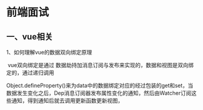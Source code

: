 # 前端面试

## 一、vue相关

1、如何理解vue的数据双向绑定原理

​	vue双向绑定是通过 数据劫持加消息订阅与发布来实现的，数据和视图是双向绑定的，通过递归调用

​	Object.defineProperty()来为data中的数据绑定对应的经过包装的get和set，当数据发生变化之后，Dep消息订阅器发布属性变化的通知，然后由Watcher订阅这些通知，得到通知后就去调用更新函数更新视图，

